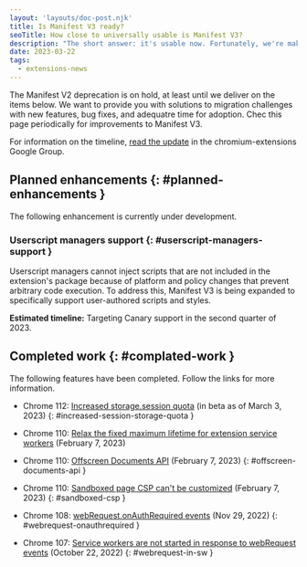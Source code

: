 ```yaml
---
layout: 'layouts/doc-post.njk'
title: Is Manifest V3 ready?
seoTitle: How close to universally usable is Manifest V3?
description: "The short answer: it's usable now. Fortunately, we're making progress on its features."
date: 2023-03-22
tags:
  - extensions-news
---
```


The Manifest V2 deprecation is on hold, at least until we deliver on the items below. We want to provide you with solutions to migration challenges with new features, bug fixes, and adequatre time for adoption. Chec this page periodically for improvements to Manifest V3.

For information on the timeline, [read the update](https://groups.google.com/u/1/a/chromium.org/g/chromium-extensions/c/zQ77HkGmK9E) in the chromium-extensions Google Group.

## Planned enhancements {: #planned-enhancements }

The following enhancement is currently under development.

### Userscript managers support {: #userscript-managers-support }

Userscript managers cannot inject scripts that are not included in the extension's package because of platform and policy changes that prevent arbitrary code execution. To address this, Manifest V3 is being expanded to specifically support user-authored scripts and styles.

**Estimated timeline:** Targeting Canary support in the second quarter of 2023.

## Completed work {: #complated-work }

The following features have been completed. Follow the links for more information.

* Chrome 112: [Increased storage.session quota](/docs/extensions/whatsnew/#m112-storage-session-quota) (in beta as of March 3, 2023) {: #increased-session-storage-quota }

* Chrome 110: [Relax the fixed maximum lifetime for extension service workers](/docs/extensions/whatsnew/#sw-fixed-lifetime) (February 7, 2023)

* Chrome 110: [Offscreen Documents API](/docs/extensions/whatsnew/#offscreen-documents-api) (February 7, 2023) {: #offscreen-documents-api }

* Chrome 110: [Sandboxed page CSP can't be customized](/docs/extensions/whatsnew/#sandboxed-csp) (February 7, 2023) {: #sandboxed-csp }

* Chrome 108: [webRequest.onAuthRequired events](/docs/extensions/whatsnew/#webrequest-onauthrequired) (Nov 29, 2022) {: #webrequest-onauthrequired }

* Chrome 107: [Service workers are not started in response to webRequest events](/docs/extensions/whatsnew/#webrequest-in-sw) (October 22, 2022) {: #webrequest-in-sw }
